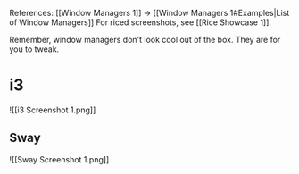References:
[[Window Managers 1]] -> [[Window Managers 1#Examples|List of Window Managers]]
For riced screenshots, see [[Rice Showcase 1]].

Remember, window managers don't look cool out of the box. They are for you to tweak.

# i3 
![[i3 Screenshot 1.png]]

## Sway
![[Sway Screenshot 1.png]]